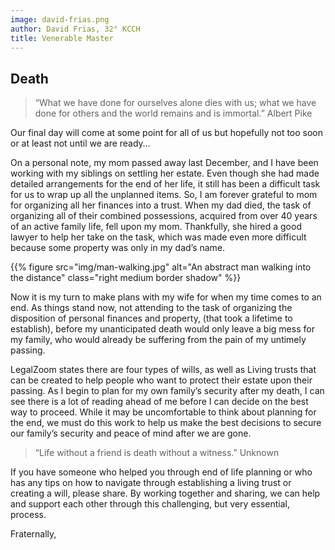 ```yaml
---
image: david-frias.png
author: David Frias, 32° KCCH
title: Venerable Master
---
```


## Death

> “What we have done for ourselves alone dies with us; what we have done for others and the world remains and is immortal.”  Albert Pike

Our final day will come at some point for all of us but hopefully not too soon or at least  not until we are ready…

On a personal note, my mom passed away last December, and I have been working with my siblings on settling her estate.  Even though she had made detailed arrangements for the end of her life,  it still has been a difficult task for us to wrap up all the unplanned items.  So, I am forever grateful to mom for organizing all her finances into a trust.  When my dad died, the task of organizing all of their combined  possessions, acquired from over 40 years of an active  family life, fell upon my mom.   Thankfully, she hired a good lawyer to help her take on the task, which was made even more difficult  because some property was only in my dad’s name.  

{{% figure src="img/man-walking.jpg" alt="An abstract man walking into the distance" class="right medium border shadow" %}}

Now it is my turn to make plans with my wife for when my time comes to an end. As things stand now, not attending to the task of organizing the disposition of personal finances and property, (that took a lifetime to establish),  before  my unanticipated death would  only  leave a big mess for my family, who would already be suffering from the pain of my untimely passing.

LegalZoom states there are four types of wills, as well as Living  trusts that can be created  to help people who want to protect their estate upon their passing.  As I begin to plan for my own family’s security after my death, I can see there is a lot of reading ahead of me before I can decide on the best way to proceed. While it may be uncomfortable to think about planning for the end, we must do this work to help us  make the best decisions to secure our family’s security  and peace of mind after we are gone.  

> “Life without a friend is death without a witness.” Unknown

If you have someone who helped you through end of life planning  or who has any  tips on how to navigate through establishing a living trust or creating a will,  please share. By working together and sharing, we can help and support each other through this challenging, but very essential, process. 


Fraternally,